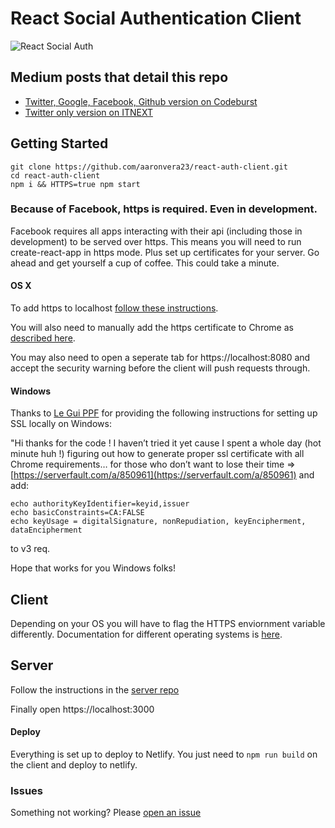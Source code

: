 # React Social Authentication Client

![React Social Auth](https://i.imgur.com/acA83LR.gif)

## Medium posts that detail this repo
* [Twitter, Google, Facebook, Github version on Codeburst](https://medium.com/p/862d59583105)
* [Twitter only version on ITNEXT](https://medium.com/p/2f6b7b0ee9d2) 

## Getting Started

```
git clone https://github.com/aaronvera23/react-auth-client.git
cd react-auth-client
npm i && HTTPS=true npm start
```

### Because of Facebook, https is required. Even in development. 
Facebook requires all apps interacting with their api (including those in development) to be served over https.  This means you will need to run create-react-app in https mode. Plus set up certificates for your server. Go ahead and get yourself a cup of coffee. This could take a minute.

#### OS X
To add https to localhost [follow these instructions](https://medium.freecodecamp.org/how-to-get-https-working-on-your-local-development-environment-in-5-minutes-7af615770eec).

You will also need to manually add the https certificate to Chrome as [described here](https://www.comodo.com/support/products/authentication_certs/setup/mac_chrome.php).

You may also need to open a seperate tab for https://localhost:8080 and accept the security warning before the client will push requests through.

#### Windows
Thanks to [Le Gui PPF](https://medium.com/@guillaume.bottius) for providing the following instructions for setting up SSL locally on Windows:

"Hi thanks for the code ! I haven’t tried it yet cause I spent a whole day (hot minute huh !) figuring out how to generate proper ssl certificate with all Chrome requirements… for those who don’t want to lose their time => [https://serverfault.com/a/850961](https://serverfault.com/a/850961) and add:

```
echo authorityKeyIdentifier=keyid,issuer
echo basicConstraints=CA:FALSE
echo keyUsage = digitalSignature, nonRepudiation, keyEncipherment, dataEncipherment
```

to v3 req.

Hope that works for you Windows folks!


## Client

Depending on your OS you will have to flag the HTTPS enviornment variable differently. Documentation for different operating systems is [here](https://facebook.github.io/create-react-app/docs/using-https-in-development). 

## Server

Follow the instructions in the [server repo](https://github.com/aaronvera23/react-auth-server)

Finally open https://localhost:3000

#### Deploy
Everything is set up to deploy to Netlify. You just need to `npm run build` on the client and deploy to netlify.

### Issues

Something not working?  Please [open an issue](https://github.com/aaronvera23/react-auth-client/issues)
